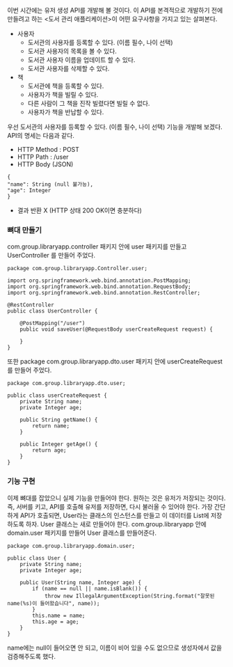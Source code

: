 이번 시간에는 유저 생성 API를 개발해 볼 것이다. 이 API를 본격적으로 개발하기 전에 만들려고 하는 <도서 관리 애플리케이션>이 어떤 요구사항을 가지고 있는 살펴본다.

- 사용자
  - 도서관의 사용자를 등록할 수 있다. (이름 필수, 나이 선택)
  - 도서관 사용자의 목록을 볼 수 있다.
  - 도서관 사용자 이름을 업데이트 할 수 있다.
  - 도서관 사용자를 삭제할 수 있다.
- 책
  - 도서관에 책을 등록할 수 있다.
  - 사용자가 책을 빌릴 수 있다.
  - 다른 사람이 그 책을 진작 빌렸다면 빌릴 수 없다.
  - 사용자가 책을 반납할 수 있다.

우선 도서관의 사용자를 등록할 수 있다. (이름 필수, 나이 선택) 기능을 개발해 보겠다. API의 명세는 다음과 같다.
- HTTP Method : POST
- HTTP Path : /user
- HTTP Body (JSON)
```
{
"name": String (null 불가능),
"age": Integer
}
```
- 결과 반환 X (HTTP 상태 200 OK이면 충분하다)

### 뼈대 만들기
com.group.libraryapp.controller 패키지 안에 user 패키지를 만들고 UserController 를 만들어 주었다. 
```
package com.group.libraryapp.Controller.user;

import org.springframework.web.bind.annotation.PostMapping;
import org.springframework.web.bind.annotation.RequestBody;
import org.springframework.web.bind.annotation.RestController;

@RestController
public class UserController {

    @PostMapping("/user")
    public void saveUser(@RequestBody userCreateRequest request) {

    }
}
```
또한 package com.group.libraryapp.dto.user 패키지 안에 userCreateRequest를 만들어 주었다.
```
package com.group.libraryapp.dto.user;

public class userCreateRequest {
    private String name;
    private Integer age;

    public String getName() {
        return name;
    }

    public Integer getAge() {
        return age;
    }
}
```

### 기능 구현
이제 뼈대를 잡았으니 실제 기능을 만들어야 한다. 원하는 것은 유저가 저장되는 것이다. 즉, 서버를 키고, API를 호출해 유저를 저장하면, 다시 불러올 수 있어야 한다. 가장 간단하게 API가 호출되면, User라는 클래스의 인스턴스를 만들고 이 데이터를 List에 저장하도록 하자. User 클래스는 새로 만들어야 한다. com.group.libraryapp 안에 domain.user 패키지를 만들어 User 클래스를 만들어준다.

```
package com.group.libraryapp.domain.user;

public class User {
    private String name;
    private Integer age;
    
    public User(String name, Integer age) {
        if (name == null || name.isBlank()) {
            throw new IllegalArgumentException(String.format("잘못된 name(%s)이 들어왔습니다", name));
        }
        this.name = name;
        this.age = age;
    }
}
```
name에는 null이 들어오면 안 되고, 이름이 비어 있을 수도 없으므로 생성자에서 값을 검증해주도록 했다.



